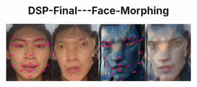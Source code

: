 # <center>DSP-Final---Face-Morphing<center>

![demo1](https://github.com/Andreew9504089/DSP-Final---Face-Morphing/blob/master/Demo%20Image/demo1.jpg)
